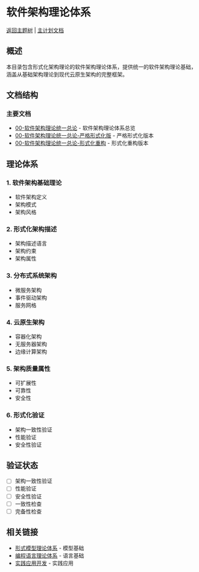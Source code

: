 ﻿# 软件架构理论体系

[返回主题树](../00-主题树与内容索引.md) | [主计划文档](../00-形式化架构理论统一计划.md)

## 概述

本目录包含形式化架构理论的软件架构理论体系，提供统一的软件架构理论基础，涵盖从基础架构理论到现代云原生架构的完整框架。

## 文档结构

### 主要文档

- [00-软件架构理论统一总论](./00-软件架构理论统一总论.md) - 软件架构理论体系总览
- [00-软件架构理论统一总论-严格形式化版](./00-软件架构理论统一总论-严格形式化版.md) - 严格形式化版本
- [00-软件架构理论统一总论-形式化重构](./00-软件架构理论统一总论-形式化重构.md) - 形式化重构版本

## 理论体系

### 1. 软件架构基础理论

- 软件架构定义
- 架构模式
- 架构风格

### 2. 形式化架构描述

- 架构描述语言
- 架构约束
- 架构属性

### 3. 分布式系统架构

- 微服务架构
- 事件驱动架构
- 服务网格

### 4. 云原生架构

- 容器化架构
- 无服务器架构
- 边缘计算架构

### 5. 架构质量属性

- 可扩展性
- 可靠性
- 安全性

### 6. 形式化验证

- 架构一致性验证
- 性能验证
- 安全性验证

## 验证状态

- [ ] 架构一致性验证
- [ ] 性能验证
- [ ] 安全性验证
- [ ] 一致性检查
- [ ] 完备性检查

## 相关链接

- [形式模型理论体系](../04-形式模型理论体系/) - 模型基础
- [编程语言理论体系](../05-编程语言理论体系/) - 语言基础
- [实践应用开发](../08-实践应用开发/) - 实践应用
